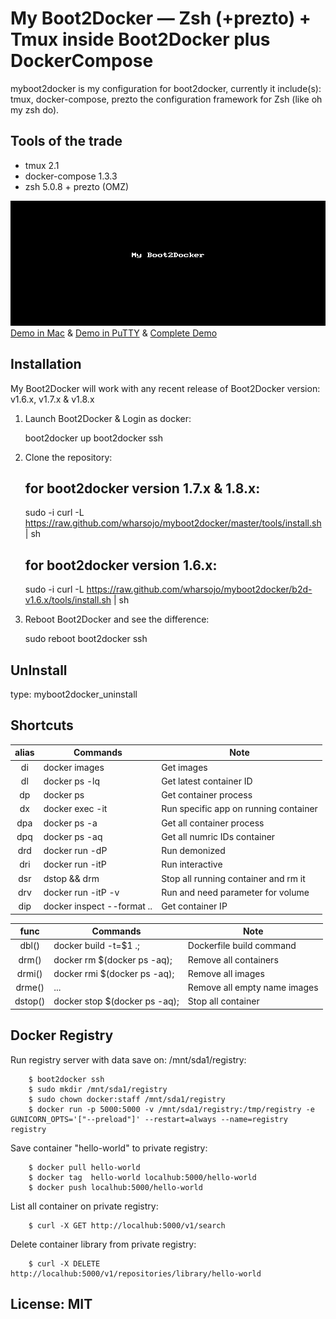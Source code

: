 My Boot2Docker — Zsh (+prezto) + Tmux inside Boot2Docker plus DockerCompose
===========================================================================

myboot2docker is my configuration for boot2docker, currently it include(s): 
tmux, docker-compose, prezto the configuration framework for Zsh (like oh my zsh do).

Tools of the trade
------------------

  - tmux 2.1
  - docker-compose 1.3.3
  - zsh 5.0.8 + prezto (OMZ)


![alt text](https://raw.githubusercontent.com/wharsojo/assets/master/myboot2docker/myboot2docker.gif "My Boot2Docker Demo")
<a href="https://raw.githubusercontent.com/wharsojo/assets/master/myboot2docker/myboot2docker.gif" target="_blank">Demo in Mac</a> & 
<a href="https://raw.githubusercontent.com/wharsojo/assets/master/myboot2docker/myboot2docker-win.gif" target="_blank">Demo in PuTTY</a> &
<a href="https://github.com/wharsojo/assets/blob/master/myboot2docker/myboot2docker-win-complete.gif?raw=true" target="_blank">Complete Demo</a>

Installation
------------

My Boot2Docker will work with any recent release of Boot2Docker version:  v1.6.x, v1.7.x & v1.8.x 

  1. Launch Boot2Docker & Login as docker:

        boot2docker up
        boot2docker ssh

  2. Clone the repository:

        for boot2docker version 1.7.x & 1.8.x:
        --------------------------------------
        sudo -i
        curl -L https://raw.github.com/wharsojo/myboot2docker/master/tools/install.sh | sh

        for boot2docker version 1.6.x: 
        ------------------------------
        sudo -i
        curl -L https://raw.github.com/wharsojo/myboot2docker/b2d-v1.6.x/tools/install.sh | sh

  3. Reboot Boot2Docker and see the difference:

        sudo reboot
        boot2docker ssh

UnInstall
---------

  type: myboot2docker_uninstall

Shortcuts
---------

| alias | Commands                   |  Note                                 |
|:-----:|----------------------------|---------------------------------------|
|  di   | docker images              | Get images                            |
|  dl   | docker ps -lq              | Get latest container ID               |
|  dp   | docker ps                  | Get container process                 |
|  dx   | docker exec -it            | Run specific app on running container |
|  dpa  | docker ps -a               | Get all container process             | 
|  dpq  | docker ps -aq              | Get all numric IDs container          |
|  drd  | docker run -dP             | Run demonized                         | 
|  dri  | docker run -itP            | Run interactive                       |
|  dsr  | dstop && drm               | Stop all running container and rm it  | 
|  drv  | docker run -itP -v         | Run and need parameter for volume     |
|  dip  | docker inspect --format .. | Get container IP                      |

| func   | Commands                       |  Note                            |
|:------:|--------------------------------|----------------------------------|
| dbl()  | docker build -t=$1 .;          | Dockerfile build command         |
| drm()  | docker rm $(docker ps  -aq);   | Remove all containers            |
| drmi() | docker rmi $(docker ps  -aq);  | Remove all images                |
| drme() | ...                            | Remove all empty name images     |
| dstop()| docker stop $(docker ps  -aq); | Stop all container               | 

Docker Registry
---------------

Run registry server with data save on: /mnt/sda1/registry:

        $ boot2docker ssh
        $ sudo mkdir /mnt/sda1/registry
        $ sudo chown docker:staff /mnt/sda1/registry
        $ docker run -p 5000:5000 -v /mnt/sda1/registry:/tmp/registry -e GUNICORN_OPTS='["--preload"]' --restart=always --name=registry registry

Save container "hello-world" to private registry:

        $ docker pull hello-world
        $ docker tag  hello-world localhub:5000/hello-world
        $ docker push localhub:5000/hello-world

List all container on private registry:

        $ curl -X GET http://localhub:5000/v1/search

Delete container library from private registry:

        $ curl -X DELETE http://localhub:5000/v1/repositories/library/hello-world        

License: MIT
------------
